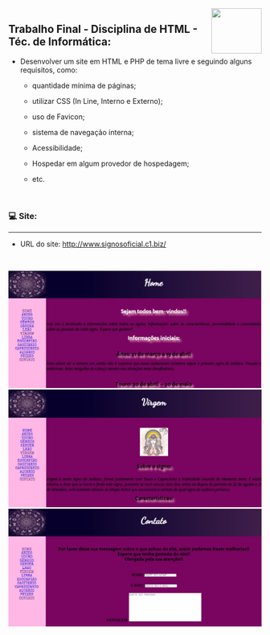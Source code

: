 <img align="right" height="90" width="100" src="https://cdn.jsdelivr.net/gh/devicons/devicon/icons/html5/html5-original.svg" />

## Trabalho Final - Disciplina de HTML - Téc. de Informática:

* Desenvolver um site em HTML e PHP de tema livre e seguindo alguns requisitos, como:
  *  quantidade mínima de páginas;

  * utilizar CSS (In Line, Interno e Externo);

  * uso de Favicon;

  * sistema de navegação interna;

  * Acessibilidade;

  * Hospedar em algum provedor de hospedagem;

  * etc.

    ​


### :computer: ​Site:

---------

* URL do site: http://www.signosoficial.c1.biz/

  ​

<img src="https://github.com/Feruaro/site-disciplina-html/blob/master/imagem/home.jpg"/>

<img src="https://github.com/Feruaro/site-disciplina-html/blob/master/imagem/pag6.jpg"/>

<img src="https://github.com/Feruaro/site-disciplina-html/blob/master/imagem/contato.jpg"/>